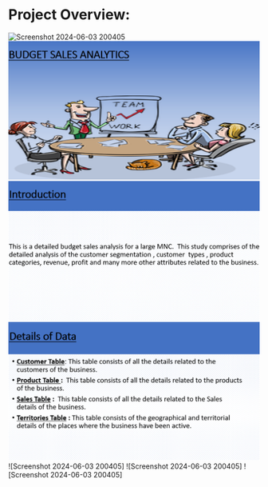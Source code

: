 # Project Overview:

![Screenshot 2024-06-03 200405](https://github.com/Ashinsarkarlahiri/Budget-sales-analytics-project/assets/153322941/d59355e7-edda-4c16-b80e-33c54b3b8a81)
![Screenshot 2024-06-03 200405](https://github.com/Ashinsarkarlahiri/Budget-sales-analytics-project/blob/main/Screenshot%202024-12-24%20184206.png)
![Screenshot 2024-06-03 200405](https://github.com/Ashinsarkarlahiri/Budget-sales-analytics-project/blob/main/Screenshot%202024-12-24%20184218.png)
![Screenshot 2024-06-03 200405](https://github.com/Ashinsarkarlahiri/Budget-sales-analytics-project/blob/main/Screenshot%202024-12-24%20184232.png)
![Screenshot 2024-06-03 200405]
![Screenshot 2024-06-03 200405]
![Screenshot 2024-06-03 200405]

